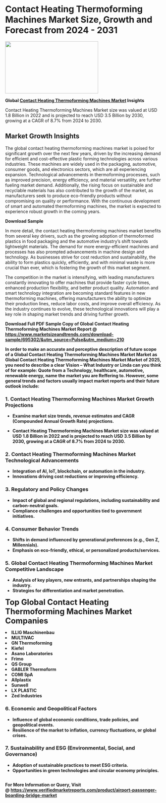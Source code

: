 <H1>Contact Heating Thermoforming Machines Market Size, Growth and Forecast from 2024 - 2031</H1><img class="aligncenter size-medium wp-image-584254" src="https://thirdeyenews.in/wp-content/uploads/2024/09/Global-Market-Research-300x168.jpeg" alt="" width="300" height="168" /><p><strong>Global&nbsp;<a href="https://www.marketsizeandtrends.com/download-sample/695302/&amp;utm_source=Pulse&amp;utm_medium=210">Contact Heating Thermoforming Machines Market</a> Insights</strong></p><p>Contact Heating Thermoforming Machines Market size was valued at USD 1.8 Billion in 2022 and is projected to reach USD 3.5 Billion by 2030, growing at a CAGR of 8.7% from 2024 to 2030.</p><p><h2>Market Growth Insights</h2> <p>The global contact heating thermoforming machines market is poised for significant growth over the next few years, driven by the increasing demand for efficient and cost-effective plastic forming technologies across various industries. These machines are widely used in the packaging, automotive, consumer goods, and electronics sectors, which are all experiencing expansion. Technological advancements in thermoforming processes, such as improved precision, energy efficiency, and material versatility, are further fueling market demand. Additionally, the rising focus on sustainable and recyclable materials has also contributed to the growth of the market, as manufacturers seek to produce eco-friendly products without compromising on quality or performance. With the continuous development of smart and automated thermoforming machines, the market is expected to experience robust growth in the coming years.</p> <p><strong>Download Sample</strong></p> <p>In more detail, the contact heating thermoforming machines market benefits from several key drivers, such as the growing adoption of thermoformed plastics in food packaging and the automotive industry’s shift towards lightweight materials. The demand for more energy-efficient machines and processes has also prompted advancements in machine design and technology. As businesses strive for cost reduction and sustainability, the ability to form plastics quickly, efficiently, and with minimal waste is more crucial than ever, which is fostering the growth of this market segment.</p> <p>The competition in the market is intensifying, with leading manufacturers constantly innovating to offer machines that provide faster cycle times, enhanced production flexibility, and better product quality. Automation and smart technology integration are becoming standard features in new thermoforming machines, offering manufacturers the ability to optimize their production lines, reduce labor costs, and improve overall efficiency. As the industry continues to evolve, these technological innovations will play a key role in shaping market trends and driving further growth.</p> <p><strong></p><p><span class=""><strong>Download Full PDF Sample Copy of Global Contact Heating Thermoforming Machines Market Report</strong> @ <a href="https://www.marketsizeandtrends.com/download-sample/695302/&amp;utm_source=Pulse&amp;utm_medium=210" target="_blank">https://www.marketsizeandtrends.com/download-sample/695302/&amp;utm_source=Pulse&amp;utm_medium=210</a></span></p><p>In order to make an accurate and perceptive description of future scope of a Global&nbsp;Contact Heating Thermoforming Machines Market Market as Global&nbsp;Contact Heating Thermoforming Machines Market Market of 2025, you need to describe a clear Vision &ndash; What Industry or Linda can you think of for example: Quote from a Technology, healthcare, automotive, renewable energy, name the market you are Reffering to. However, some general trends and factors usually impact market reports and their future outlook include:</p><h3>1.&nbsp;<strong>Contact Heating Thermoforming Machines Market Growth Projections</strong></h3><ul><li>Examine market size trends, revenue estimates and CAGR (Compounded Annual Growth Rate) projections.</li><li><p>Contact Heating Thermoforming Machines Market size was valued at USD 1.8 Billion in 2022 and is projected to reach USD 3.5 Billion by 2030, growing at a CAGR of 8.7% from 2024 to 2030.</p></li></ul><h3>2.&nbsp;<strong>Contact Heating Thermoforming Machines Market Technological Advancements</strong></h3><ul><li>Integration of AI, IoT, blockchain, or automation in the industry.</li><li>Innovations driving cost reductions or improving efficiency.</li></ul><h3>3.&nbsp;<strong>Regulatory and Policy Changes</strong></h3><ul><li>Impact of global and regional regulations, including sustainability and carbon-neutral goals.</li><li>Compliance challenges and opportunities tied to government initiatives.</li></ul><h3>4.&nbsp;<strong>Consumer Behavior Trends</strong></h3><ul><li>Shifts in demand influenced by generational preferences (e.g., Gen Z, Millennials).</li><li>Emphasis on eco-friendly, ethical, or personalized products/services.</li></ul><h3>5.&nbsp;<strong>Global Contact Heating Thermoforming Machines Market Competitive Landscape</strong></h3><ul><li>Analysis of key players, new entrants, and partnerships shaping the industry.</li><li>Strategies for differentiation and market penetration.</li></ul><p data-pm-slice="1 1 []"><span style="color: inherit; font-family: inherit; font-size: 25px;">Top Global Contact Heating Thermoforming Machines Market Companies</span></p><div class="" data-test-id=""><p><li>ILLIG Maschinenbau</li><li> MULTIVAC</li><li> GN Thermoforming</li><li> Kiefel</li><li> Asano Laboratories</li><li> Frimo</li><li> QS Group</li><li> GABLER Thermoform</li><li> COMI SpA</li><li> Allplastix</li><li> Sunwell</li><li> LX PLASTIC</li><li> Zed Industries</li></p></div><h3>6.&nbsp;<strong>Economic and Geopolitical Factors</strong></h3><ul><li>Influence of global economic conditions, trade policies, and geopolitical events.</li><li>Resilience of the market to inflation, currency fluctuations, or global crises.</li></ul><h3>7.&nbsp;<strong>Sustainability and ESG (Environmental, Social, and Governance)</strong></h3><ul><li>Adoption of sustainable practices to meet ESG criteria.</li><li>Opportunities in green technologies and circular economy principles.</li></ul><h2><strong style="font-size: 14px;">For More Information or Query, Visit @&nbsp;</strong><a style="background-color: #ffffff; font-size: 14px;" href="https://www.marketsizeandtrends.com/report/contact-heating-thermoforming-machines-market/" target="_blank">https://www.verifiedmarketreports.com/product/airport-passenger-boarding-bridge-market</a></h2>
